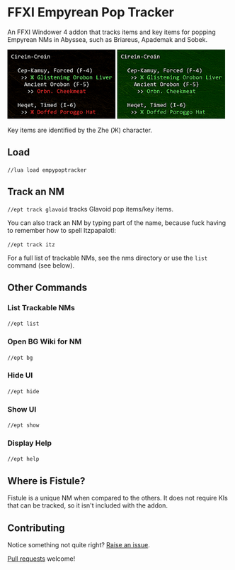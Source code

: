 # FFXI Empyrean Pop Tracker

An FFXI Windower 4 addon that tracks items and key items for popping Empyrean NMs in Abyssea, such as Briareus, Apademak and Sobek.

![Example of Cirein-croin tracking](readme/demo.png) ![All KIs obtained](readme/demo-full.png)

Key items are identified by the Zhe (Ж) character.

## Load

`//lua load empypoptracker`

## Track an NM

`//ept track glavoid` tracks Glavoid pop items/key items.

You can also track an NM by typing part of the name, because fuck having to remember how to spell Itzpapalotl:

`//ept track itz`

For a full list of trackable NMs, see the nms directory or use the `list` command (see below).

## Other Commands

### List Trackable NMs

`//ept list`

### Open BG Wiki for NM

`//ept bg`

### Hide UI

`//ept hide`

### Show UI

`//ept show`

### Display Help

`//ept help`

## Where is Fistule?

Fistule is a unique NM when compared to the others. It does not require KIs that can be tracked, so it isn't included with the addon.

## Contributing

Notice something not quite right? [Raise an issue](https://github.com/xurion/ffxi-empy-pop-tracker/issues).

[Pull requests](https://github.com/xurion/ffxi-empy-pop-tracker/pulls) welcome!
